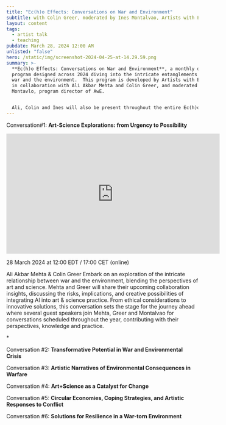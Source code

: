 ```yaml
---
title: "Ec(h)o Effects: Conversations on War and Environment"
subtitle: with Colin Greer, moderated by Ines Montalvao, Artists with Evidence
layout: content
tags:
  - artist talk
  - teaching
pubdate: March 28, 2024 12:00 AM
unlisted: "false"
hero: /static/img/screenshot-2024-04-25-at-14.29.59.png
summary: >-
  **Ec(h)o Effects: Conversations on War and Environment**, a monthly discursive
  program designed across 2024 diving into the intricate entanglements between
  war and the environment.  This program is developed by Artists with Evidence,
  in collaboration with Ali Akbar Mehta and Colin Greer, and moderated by Ines
  Montavlo, program director of AwE.


  Ali, Colin and Ines will also be present throughout the entire Ec(h)o Effect: Conversations on War & Environment series, along with several guest speakers who join the upcoming conversations. **Ec(h)o Effects** is supported by the **Globus Opstart** grant (2024) from The Nordic Culture Fund.
---
```

Conversation#1: **Art-Science Explorations: from Urgency to Possibility**  

<iframe width="560" height="315" src="https://www.youtube.com/embed/CNj5PhV2Bws?si=D4kyFhlKGXD3yiEW" title="YouTube video player" frameborder="0" allow="accelerometer; autoplay; clipboard-write; encrypted-media; gyroscope; picture-in-picture; web-share" referrerpolicy="strict-origin-when-cross-origin" allowfullscreen></iframe>

28 March 2024 at 12:00 EDT / 17:00 CET (online) 

Ali Akbar Mehta & Colin Greer Embark on an exploration of the intricate relationship between war and the environment, blending the perspectives of art and science. Mehta and Greer will share their upcoming collaboration insights, discussing the risks, implications, and creative possibilities of integrating AI into art & science practice. From ethical considerations to innovative solutions, this conversation sets the stage for the journey ahead where several guest speakers join Mehta, Greer and Montalvao for conversations scheduled throughout the year, contributing with their perspectives, knowledge and practice.

\*

Conversation #2: **Transformative Potential in War and Environmental Crisis**

Conversation #3: **Artistic Narratives of Environmental Consequences in Warfare**

Conversation #4: **Art+Science as a Catalyst for Change**

Conversation #5: **Circular Economies, Coping Strategies, and Artistic Responses to Conflict**

Conversation #6: **Solutions for Resilience in a War-torn Environment**